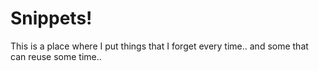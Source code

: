 # Snippets!

This is a place where I put things that I forget every time.. and some that can reuse some time..
